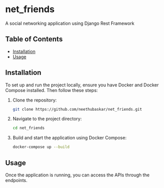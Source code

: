 # net_friends

A social networking application using Django Rest Framework

## Table of Contents
- [Installation](#installation)
- [Usage](#usage)

## Installation

To set up and run the project locally, ensure you have Docker and Docker Compose installed. Then follow these steps:

1. Clone the repository:
   ```bash
   git clone https://github.com/neethubaskar/net_friends.git
2. Navigate to the project directory:
   ```bash
   cd net_friends
3. Build and start the application using Docker Compose:
   ```bash
   docker-compose up --build

## Usage

Once the application is running, you can access the APIs through the endpoints.

